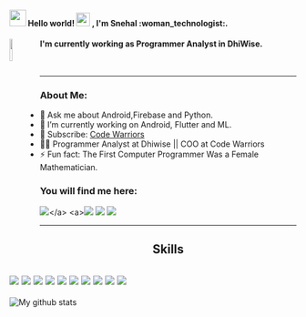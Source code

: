 <p>
<!-- <img src="https://github.com/Snehal-Singh174/Snehal-Singh174/blob/master/Assets/welcome.gif"> -->
<h4> <img src="https://github.com/Snehal-Singh174/Snehal-Singh174/blob/master/Assets/Hi.gif" width="29px"> Hello world!&nbsp;<img src="https://github.com/Snehal-Singh174/Snehal-Singh174/blob/master/Assets/Earth.gif" width="24px"> , I'm Snehal :woman_technologist:.<h4> <img align="left" width=10% src='https://github.com/Snehal-Singh174/Snehal-Singh174/blob/master/Assets/left.png'>
</p>
  I'm currently working as Programmer Analyst in DhiWise.
<br><br><br>


---


### About Me:

- 💬 Ask me about Android,Firebase and Python.
- 🔭 I’m currently working on Android, Flutter and ML.
- 🔔 Subscribe: [Code Warriors](https://www.youtube.com/channel/CodeWarriors)
- :woman_technologist: Programmer Analyst at Dhiwise || COO at Code Warriors
- ⚡ Fun fact: The First Computer Programmer Was a Female Mathematician.



### You will find me here:
<a>[<img src="https://img.shields.io/badge/twitter-%231DA1F2.svg?&style=for-the-badge&logo=twitter&logoColor=white">](https://twitter.com/SnehalS_)</a> <a>[<img src="https://img.shields.io/badge/medium-%2312100E.svg?&style=for-the-badge&logo=medium&logoColor=white">](https://medium.com/@snehal-singh)</a> <a>[<img src="https://img.shields.io/badge/linkedin-%230077B5.svg?&style=for-the-badge&logo=linkedin&logoColor=white">](https://www.linkedin.com/in/snehal-singh-b5119817b/)</a> <a>[<img src="https://img.shields.io/badge/gmail-c14438.svg?&style=for-the-badge&logo=gmail&logoColor=white">](mailto:singhsnehal174@gmail.com)</a>


---


## <p align="center">Skills</p>

[<img src="https://img.shields.io/badge/android-%23239120.svg?&style=for-the-badge&logo=android&logoColor=white">]() [<img src="https://img.shields.io/badge/php-%233776AB.svg?&style=for-the-badge&logo=php&logoColor=white">]() [<img src="https://img.shields.io/badge/firebase-%23F7DF1E.svg?&style=for-the-badge&logo=firebase&logoColor=white">]() [<img src="https://img.shields.io/badge/java-%23E16C05.svg?&style=for-the-badge&logo=java&logoColor=white">]() [<img src="https://img.shields.io/badge/mysql-%234f7d9e.svg?&style=for-the-badge&logo=mysql&logoColor=white">]() [<img src="https://img.shields.io/badge/html5-%23239120.svg?&style=for-the-badge&logo=html5&logoColor=white">]() [<img src="https://img.shields.io/badge/flutter-%2387c000.svg?&style=for-the-badge&logo=flutter&logoColor=white">]() [<img src="https://img.shields.io/badge/github-%23000000.svg?&style=for-the-badge&logo=github&logoColor=white">]() [<img src="https://img.shields.io/badge/git-%23ea4e31.svg?&style=for-the-badge&logo=git&logoColor=white">]() [<img src="https://img.shields.io/badge/Android Studio-%234cea8c.svg?&style=for-the-badge&logo=android-studio&logoColor=white">]() 
---



![My github stats](https://github-readme-stats.vercel.app/api?username=Snehal-Singh174&hide=["issues"]&show_icons=true&title_color=ffffff&icon_color=bb2acf&text_color=daf7dc&bg_color=151515)<br>


